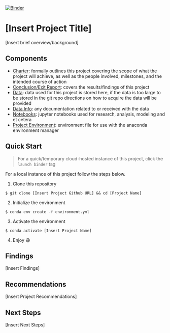 [![Binder](https://mybinder.org/badge_logo.svg)](https://mybinder.org/v2/gh/[gh-user]/[repo-name]/master)

# [Insert Project Title]

[Insert brief overview/background]

## Components

- [Charter](docs/project/charter.md): formally outlines this project covering the scope of what the project
  will achieve, as well as the people involved, milestones, and the intended course of action 
- [Conclusion/Exit Report](docs/project/exit-report.md): covers the results/findings of this project
- [Data](data/): data used for this project is stored here, if the data is too large to be stored in the git repo
  directions on how to acquire the data will be provided
- [Data Info](docs/data/): any documentation related to or received with the data
- [Notebooks](notebooks/): jupyter notebooks used for research, analysis, modeling and et cetera
- [Project Environment](environment.yml): environment file for use with the anaconda environment manager

## Quick Start

> For a quick/temporary cloud-hosted instance of this project, click the `launch binder` tag

For a local instance of this project follow the steps below.

1. Clone this repository

```shell
$ git clone [Insert Project Github URL] && cd [Project Name]
```

2. Initialize the environment

```shell
$ conda env create -f environment.yml
```

3. Activate the environment

```shell
$ conda activate [Insert Project Name]
```

4. Enjoy 😃


## Findings

[Insert Findings]

## Recommendations

[Insert Project Recommendations]

## Next Steps

[Insert Next Steps]

